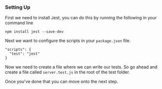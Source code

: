 ### Setting Up
First we need to install Jest, you can do this by running the following in your command line

```
npm install jest --save-dev
```


Next we want to configure the scripts in your `package.json` file.

```
"scripts": {
  "test": "jest"
}
```

Now we need to create a file where we can write our tests. So go ahead and create a file called `server.test.js` in the root of the test folder.

Once you've done that you can move onto the next step.